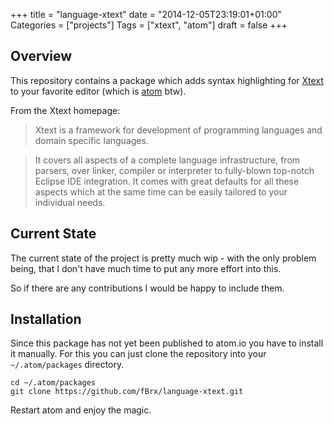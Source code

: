 +++
title = "language-xtext"
date = "2014-12-05T23:19:01+01:00"
Categories = ["projects"]
Tags = ["xtext", "atom"]
draft = false
+++

## Overview

This repository contains a package which adds syntax highlighting for  [Xtext](http://www.eclipse.org/Xtext/) to your favorite editor (which is [atom](https://atom.io/ ) btw).

From the Xtext homepage:

> Xtext is a framework for development of programming languages and domain specific languages.

>It covers all aspects of a complete language infrastructure, from parsers, over linker, compiler or interpreter to fully-blown top-notch Eclipse IDE integration. It comes with great defaults for all these aspects which at the same time can be easily tailored to your individual needs.

## Current State

The current state of the project is pretty much wip - with the only problem being, that I don't have much time to put any more effort into this.

So if there are any contributions I would be happy to include them.

## Installation

Since this package has not yet been published to atom.io you have to install it manually. For this you can just clone the repository into your ```~/.atom/packages``` directory.

```
cd ~/.atom/packages
git clone https://github.com/fBrx/language-xtext.git
```

Restart atom and enjoy the magic.
